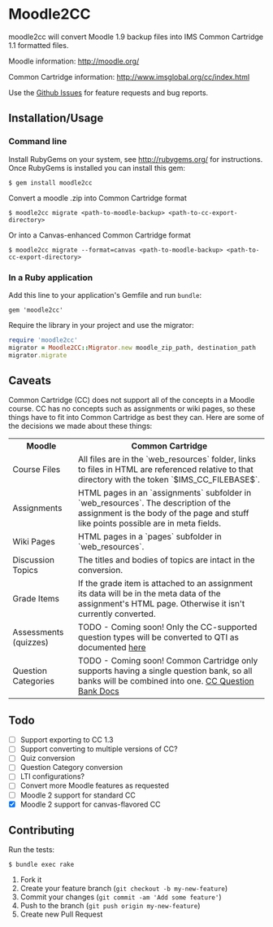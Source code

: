 # Moodle2CC

moodle2cc will convert Moodle 1.9 backup files into IMS Common Cartridge 1.1
formatted files. 

Moodle information: http://moodle.org/

Common Cartridge information: http://www.imsglobal.org/cc/index.html

Use the [Github Issues](https://github.com/instructure/moodle2cc/issues?state=open)
for feature requests and bug reports.

## Installation/Usage

### Command line
Install RubyGems on your system, see http://rubygems.org/ for instructions.
Once RubyGems is installed you can install this gem:

    $ gem install moodle2cc

Convert a moodle .zip into Common Cartridge format

    $ moodle2cc migrate <path-to-moodle-backup> <path-to-cc-export-directory>

Or into a Canvas-enhanced Common Cartridge format

    $ moodle2cc migrate --format=canvas <path-to-moodle-backup> <path-to-cc-export-directory>

### In a Ruby application

Add this line to your application's Gemfile and run `bundle`:

    gem 'moodle2cc'

Require the library in your project and use the migrator:

```ruby
require 'moodle2cc'
migrator = Moodle2CC::Migrator.new moodle_zip_path, destination_path
migrator.migrate
```

## Caveats

Common Cartridge (CC) does not support all of the concepts in a Moodle course. 
CC has no concepts such as assignments or wiki pages, so these things have to
fit into Common Cartridge as best they can. Here are some of the decisions we 
made about these things:

<table>
  <tr>
    <th>Moodle</th>
    <th>Common Cartridge</th>
  </tr>
  <tr>
    <td>Course Files</td>
    <td>All files are in the `web_resources` folder, links to files in HTML are 
    referenced relative to that directory with the token `$IMS_CC_FILEBASE$`.</td>
  </tr>
  <tr>
    <td>Assignments</td>
    <td>HTML pages in an `assignments` subfolder in `web_resources`. The description 
    of the assignment is the body of the page and stuff like points possible are
    in meta fields.</td>
  </tr>
  <tr>
    <td>Wiki Pages</td>
    <td>HTML pages in a `pages` subfolder in `web_resources`.</td>
  </tr>
  <tr>
    <td>Discussion Topics</td>
    <td>The titles and bodies of topics are intact in the conversion.</td>
  </tr>
  <tr>
    <td>Grade Items</td>
    <td>If the grade item is attached to an assignment its data will be in the
    meta data of the assignment's HTML page. Otherwise it isn't currently converted.</td>
  </tr>
  <tr>
    <td>Assessments (quizzes)</td>
    <td>TODO - Coming soon! Only the CC-supported question types will be converted
    to QTI as documented <a href="http://www.imsglobal.org/cc/ccv1p1/imscc_profilev1p1-Implementation.html#_Toc285616469">here</a> </td>
  </tr>
  <tr>
    <td>Question Categories</td>
    <td>TODO - Coming soon! Common Cartridge only supports having a single question bank, so all banks
    will be combined into one. <a href="http://www.imsglobal.org/cc/ccv1p1/imscc_profilev1p1-Implementation.html#_Toc285616457">CC Question Bank Docs</a> </td>
  </tr>
</table>

## Todo

 - [ ] Support exporting to CC 1.3
 - [ ] Support converting to multiple versions of CC?
 - [ ] Quiz conversion
 - [ ] Question Category conversion
 - [ ] LTI configurations?
 - [ ] Convert more Moodle features as requested
 - [ ] Moodle 2 support for standard CC
 - [x] Moodle 2 support for canvas-flavored CC

## Contributing

Run the tests:

    $ bundle exec rake

1. Fork it
2. Create your feature branch (`git checkout -b my-new-feature`)
3. Commit your changes (`git commit -am 'Add some feature'`)
4. Push to the branch (`git push origin my-new-feature`)
5. Create new Pull Request

